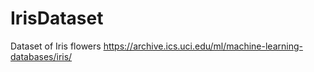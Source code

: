 # IrisDataset
Dataset of Iris flowers https://archive.ics.uci.edu/ml/machine-learning-databases/iris/
